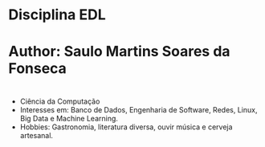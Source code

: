 # Disciplina EDL
# Author: Saulo Martins Soares da Fonseca <h1>

* Ciência da Computação
* Interesses em: Banco de Dados, Engenharia de Software, Redes, Linux, Big Data e Machine Learning.
* Hobbies: Gastronomia, literatura diversa, ouvir música e cerveja artesanal.

